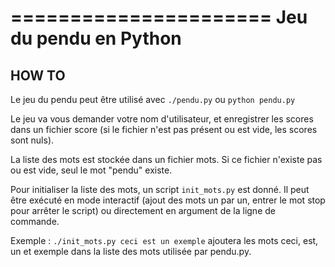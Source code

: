 ======================
Jeu du pendu en Python
======================

HOW TO
------

Le jeu du pendu peut être utilisé avec `./pendu.py` ou `python pendu.py`

Le jeu va vous demander votre nom d'utilisateur, et enregistrer les scores dans un fichier score (si le fichier n'est pas présent ou est vide, les scores sont nuls).

La liste des mots est stockée dans un fichier mots. Si ce fichier n'existe pas ou est vide, seul le mot "pendu" existe.

Pour initialiser la liste des mots, un script `init_mots.py` est donné. Il peut être exécuté en mode interactif (ajout des mots un par un, entrer le mot stop pour arrêter le script) ou directement en argument de la ligne de commande.

Exemple : `./init_mots.py ceci est un exemple` ajoutera les mots ceci, est, un et exemple dans la liste des mots utilisée par pendu.py.
